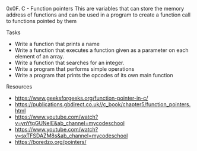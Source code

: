 0x0F. C - Function pointers
This are variables that can store the memory address of functions and can be used in a program to create a function call to functions pointed by them

Tasks
* Write a function that prints a name
* Write a function that executes a function given as a parameter on each element of an array.
* Write a function that searches for an integer.
* Write a program that performs simple operations
* Write a program that prints the opcodes of its own main function

Resources
* https://www.geeksforgeeks.org/function-pointer-in-c/
* https://publications.gbdirect.co.uk//c_book/chapter5/function_pointers.html
* https://www.youtube.com/watch?v=ynYtgGUNelE&ab_channel=mycodeschool
* https://www.youtube.com/watch?v=sxTFSDAZM8s&ab_channel=mycodeschool
* https://boredzo.org/pointers/
